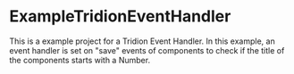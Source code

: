 # ExampleTridionEventHandler
This is a example project for a Tridion Event Handler. 
In this example, an event handler is set on "save" events of components to check if the title of the components starts with a Number.

